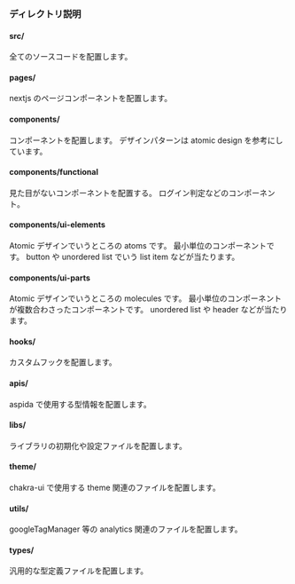 ### ディレクトリ説明

#### src/

全てのソースコードを配置します。

#### pages/

nextjs のページコンポーネントを配置します。

#### components/

コンポーネントを配置します。
デザインパターンは atomic design を参考にしています。

#### components/functional

見た目がないコンポーネントを配置する。
ログイン判定などのコンポーネント。

#### components/ui-elements

Atomic デザインでいうところの atoms です。
最小単位のコンポーネントです。
button や unordered list でいう list item などが当たります。

#### components/ui-parts

Atomic デザインでいうところの molecules です。
最小単位のコンポーネントが複数合わさったコンポーネントです。
unordered list や header などが当たります。

#### hooks/

カスタムフックを配置します。

#### apis/

aspida で使用する型情報を配置します。

#### libs/

ライブラリの初期化や設定ファイルを配置します。

#### theme/

chakra-ui で使用する theme 関連のファイルを配置します。

#### utils/

googleTagManager 等の analytics 関連のファイルを配置します。

#### types/

汎用的な型定義ファイルを配置します。

